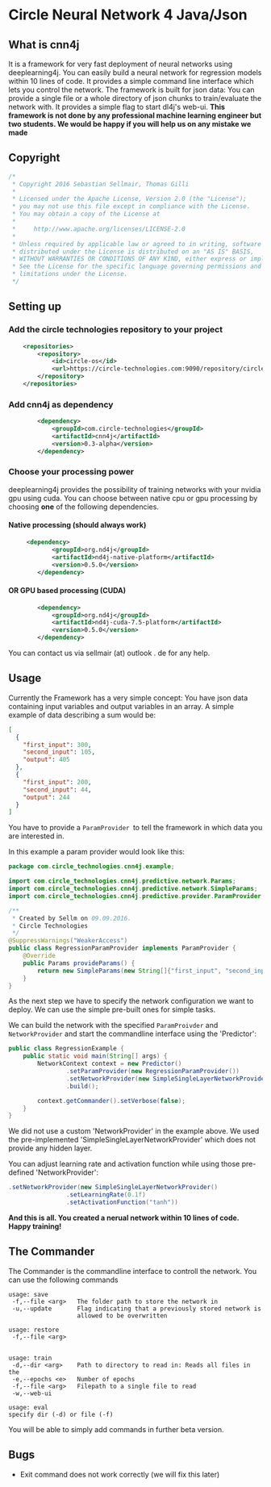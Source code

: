 # Circle Neural Network 4 Java/Json
## What is **cnn4j**
It is a framework for very fast deployment of neural networks using deeplearning4j. You can easily build a neural network for regression models within 10 lines of code. It provides a simple command line interface which lets you control the network. The framework is built for json data: You can provide a single file or a whole directory of json chunks to train/evaluate the network with. It provides a simple flag to start dl4j's web-ui. 
**This framework is not done by any professional machine learning engineer but two students. We would be happy if you will help us on any mistake we made**

## Copyright

```java
/*
 * Copyright 2016 Sebastian Sellmair, Thomas Gilli
 *
 * Licensed under the Apache License, Version 2.0 (the "License");
 * you may not use this file except in compliance with the License.
 * You may obtain a copy of the License at
 *
 *     http://www.apache.org/licenses/LICENSE-2.0
 *
 * Unless required by applicable law or agreed to in writing, software
 * distributed under the License is distributed on an "AS IS" BASIS,
 * WITHOUT WARRANTIES OR CONDITIONS OF ANY KIND, either express or implied.
 * See the License for the specific language governing permissions and
 * limitations under the License.
 */

```

## Setting up
### Add the circle technologies repository to your project
```xml
    <repositories>
        <repository>
            <id>circle-os</id>
            <url>https://circle-technologies.com:9090/repository/circle-os/</url>
        </repository>
    </repositories>
``` 

### Add cnn4j as dependency 
```xml
        <dependency>
            <groupId>com.circle-technologies</groupId>
            <artifactId>cnn4j</artifactId>
            <version>0.3-alpha</version>
        </dependency>
```

### Choose your processing power
deeplearning4j provides the possibility of training networks with your nvidia gpu using cuda. You can choose between native cpu or gpu processing by choosing **one** of the following dependencies. 

#### Native processing (should always work)

```xml
     <dependency>
            <groupId>org.nd4j</groupId>
            <artifactId>nd4j-native-platform</artifactId>
            <version>0.5.0</version>
        </dependency>
```

#### OR GPU based processing (CUDA)

```xml
        <dependency>
            <groupId>org.nd4j</groupId>
            <artifactId>nd4j-cuda-7.5-platform</artifactId>
            <version>0.5.0</version>
        </dependency>
```
You can contact us via sellmair (at) outlook . de for any help. 

## Usage
Currently the Framework has a very simple concept: You have json data containing input variables and output variables in an array. A simple example of data describing a sum would be:

```json
[
  {
    "first_input": 300,
    "second_input": 105,
    "output": 405
  },
  {
    "first_input": 200,
    "second_input": 44,
    "output": 244
  }
]
```


You have to provide a `ParamProvider `to tell the framework in which data you are interested in.

In this example a param provider would look like this:

```java
package com.circle_technologies.cnn4j.example;

import com.circle_technologies.cnn4j.predictive.network.Params;
import com.circle_technologies.cnn4j.predictive.network.SimpleParams;
import com.circle_technologies.cnn4j.predictive.provider.ParamProvider;

/**
 * Created by Sellm on 09.09.2016.
 * Circle Technologies
 */
@SuppressWarnings("WeakerAccess")
public class RegressionParamProvider implements ParamProvider {
    @Override
    public Params provideParams() {
        return new SimpleParams(new String[]{"first_input", "second_input"}, new String[]{"output"});
    }
}

```


As the next step we have to specify the network configuration we want to deploy. We can use the simple pre-built ones for simple tasks.

We can build the network with the specified `ParamProivder` and `NetworkProvider` and start the commandline interface using the 'Predictor': 

```java 
public class RegressionExample {
    public static void main(String[] args) {
        NetworkContext context = new Predictor()
                .setParamProvider(new RegressionParamProvider())
                .setNetworkProvider(new SimpleSingleLayerNetworkProvider())
                .build();

        context.getCommander().setVerbose(false);
    }
}
```

We did not use a custom 'NetworkProvider' in the example above. We used the pre-implemented 'SimpleSingleLayerNetworkProvider' which does not provide any hidden layer. 

You can adjust learning rate and activation function while using those pre-defined 'NetworkProvider':

```java
.setNetworkProvider(new SimpleSingleLayerNetworkProvider()
                .setLearningRate(0.1f)
                .setActivationFunction("tanh"))
```

**And this is all. You created a nerual network within 10 lines of code. Happy training!**

## The Commander
The Commander is the commandline interface to controll the network. You can use the following commands
```
usage: save
 -f,--file <arg>   The folder path to store the network in
 -u,--update       Flag indicating that a previously stored network is
                   allowed to be overwritten

usage: restore
 -f,--file <arg>


usage: train
 -d,--dir <arg>    Path to directory to read in: Reads all files in the
 -e,--epochs <e>   Number of epochs
 -f,--file <arg>   Filepath to a single file to read
 -w,--web-ui
	
usage: eval
specify dir (-d) or file (-f)

```

You will be able to simply add commands in further beta version.

## Bugs
* Exit command does not work correctly (we will fix this later)
